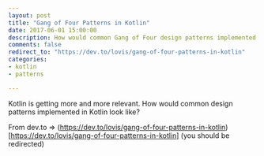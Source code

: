 ```yaml
---
layout: post
title: "Gang of Four Patterns in Kotlin"
date: 2017-06-01 15:00:00
description: How would common Gang of Four design patterns implemented in Kotlin look like? (from dev.to)
comments: false
redirect_to: "https://dev.to/lovis/gang-of-four-patterns-in-kotlin"
categories:
- kotlin
- patterns

---
```

Kotlin is getting more and more relevant. How would common design patterns implemented in Kotlin look like?

From dev.to => (https://dev.to/lovis/gang-of-four-patterns-in-kotlin)[https://dev.to/lovis/gang-of-four-patterns-in-kotlin] (you should be redirected)